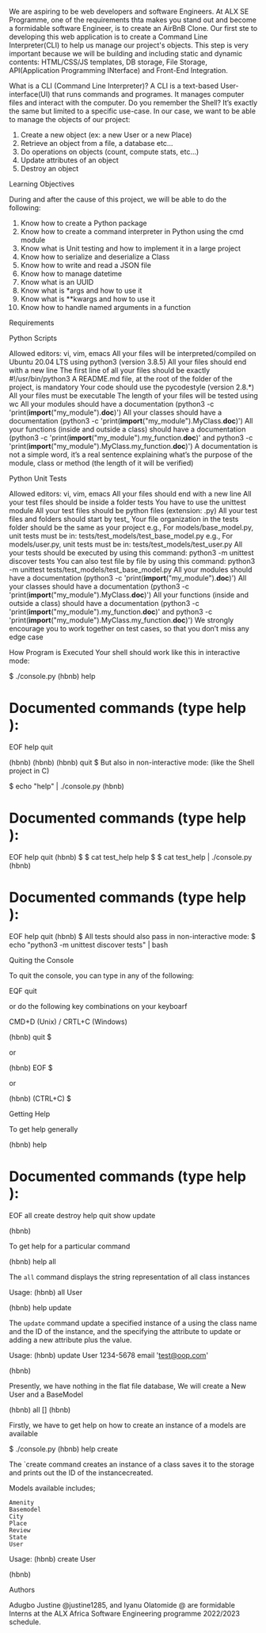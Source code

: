 We are aspiring to be web developers and software Engineers. At ALX SE Programme, one of the requirements thta makes you stand out and become a formidable software Engineer, is to create an AirBnB Clone. Our first ste to developing this web application is to create a Command Line Interpreter(CLI) to help us manage our project's objects. This step is very important because we will be building and including static and dynamic contents: HTML/CSS/JS templates, DB storage, File Storage, API(Application Programming INterface) and Front-End Integration.

What is a CLI (Command Line Interpreter)?
A CLI is a text-based User-interface(UI) that runs commands and programes. It manages computer files and interact with the computer. Do you remember the Shell? It’s exactly the same but limited to a specific use-case. In our case, we want to be able to manage the objects of our project:

1. Create a new object (ex: a new User or a new Place)
2. Retrieve an object from a file, a database etc…
3. Do operations on objects (count, compute stats, etc…)
4. Update attributes of an object
5. Destroy an object

Learning Objectives

During and after the cause of this project, we will be able to do the following:

1. Know how to create a Python package
2. Know how to create a command interpreter in Python using the cmd module
3. Know what is Unit testing and how to implement it in a large project
4. Know how to serialize and deserialize a Class
5. Know how to write and read a JSON file
6. Know how to manage datetime
7. Know what is an UUID
8. Know what is *args and how to use it
9. Know what is **kwargs and how to use it
10. Know how to handle named arguments in a function

Requirements

Python Scripts

Allowed editors: vi, vim, emacs
All your files will be interpreted/compiled on Ubuntu 20.04 LTS using python3 (version 3.8.5)
All your files should end with a new line
The first line of all your files should be exactly #!/usr/bin/python3
A README.md file, at the root of the folder of the project, is mandatory
Your code should use the pycodestyle (version 2.8.*)
All your files must be executable
The length of your files will be tested using wc
All your modules should have a documentation (python3 -c 'print(__import__("my_module").__doc__)')
All your classes should have a documentation (python3 -c 'print(__import__("my_module").MyClass.__doc__)')
All your functions (inside and outside a class) should have a documentation (python3 -c 'print(__import__("my_module").my_function.__doc__)' and python3 -c 'print(__import__("my_module").MyClass.my_function.__doc__)')
A documentation is not a simple word, it’s a real sentence explaining what’s the purpose of the module, class or method (the length of it will be verified)

Python Unit Tests

Allowed editors: vi, vim, emacs
All your files should end with a new line
All your test files should be inside a folder tests
You have to use the unittest module
All your test files should be python files (extension: .py)
All your test files and folders should start by test_
Your file organization in the tests folder should be the same as your project
e.g., For models/base_model.py, unit tests must be in: tests/test_models/test_base_model.py
e.g., For models/user.py, unit tests must be in: tests/test_models/test_user.py
All your tests should be executed by using this command: python3 -m unittest discover tests
You can also test file by file by using this command: python3 -m unittest tests/test_models/test_base_model.py
All your modules should have a documentation (python3 -c 'print(__import__("my_module").__doc__)')
All your classes should have a documentation (python3 -c 'print(__import__("my_module").MyClass.__doc__)')
All your functions (inside and outside a class) should have a documentation (python3 -c 'print(__import__("my_module").my_function.__doc__)' and python3 -c 'print(__import__("my_module").MyClass.my_function.__doc__)')
We strongly encourage you to work together on test cases, so that you don’t miss any edge case

How Program is Executed
Your shell should work like this in interactive mode:

$ ./console.py
(hbnb) help

Documented commands (type help <topic>):
========================================
EOF  help  quit

(hbnb) 
(hbnb) 
(hbnb) quit
$
But also in non-interactive mode: (like the Shell project in C)

$ echo "help" | ./console.py
(hbnb)

Documented commands (type help <topic>):
========================================
EOF  help  quit
(hbnb) 
$
$ cat test_help
help
$
$ cat test_help | ./console.py
(hbnb)

Documented commands (type help <topic>):
========================================
EOF  help  quit
(hbnb) 
$
All tests should also pass in non-interactive mode: $ echo "python3 -m unittest discover tests" | bash

Quiting the Console

To quit the console, you can type in any of the following:

EQF
quit

or do the following key combinations on your keyboarf

CMD+D (Unix) / CRTL+C (Windows)

(hbnb) quit
$

or

(hbnb) EOF
$

or

(hbnb) (CTRL+C)
$

Getting Help

To get help generally

(hbnb) help

Documented commands (type help <topic>):
========================================
EOF all create destroy help quit show update

(hbnb)

To get help for a particular command

(hbnb) help all

The `all` command displays the string representation of all class instances

Usage:
(hbnb) all User


(hbnb) help update

The `update` command update a specified instance of a using the class name and the ID of the instance, and the specifying the attribute to update or adding a new attribute plus the value.

Usage:
(hbnb) update User 1234-5678 email 'test@oop.com'

(hbnb)

Presently, we have nothing in the flat file database, We will create a New User and a BaseModel

(hbnb) all
[]
(hbnb)

Firstly, we have to get help on how to create an instance of a models are available

$ ./console.py
(hbnb) help create

The `create	 command creates an instance of a class saves it to the storage and prints out the ID of the instancecreated.

Models available includes;

	Amenity
	Basemodel
	City
	Place
	Review
	State
	User

Usage:
(hbnb) create User

(hbnb)


Authors

Adugbo Justine @justine1285, and Iyanu Olatomide @ are formidable Interns at the ALX Africa Software Engineering programme 2022/2023 schedule.
